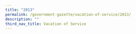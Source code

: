 ```yaml
---
title: "2013"
permalink: /government-gazette/vacation-of-service/2013/
description: ""
third_nav_title: Vacation of Service
---
```

